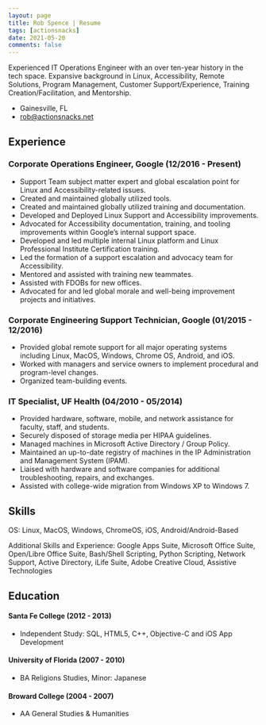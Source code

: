 ```yaml
---
layout: page
title: Rob Spence | Resume
tags: [actionsnacks]
date: 2021-05-20
comments: false
---
```


Experienced IT Operations Engineer with an over ten-year history in the tech space. Expansive background in Linux, Accessibility, Remote Solutions, Program Management, Customer Support/Experience, Training Creation/Facilitation, and Mentorship. 

* Gainesville, FL
* rob@actionsnacks.net

## Experience

### <span>Corporate Operations Engineer, Google</span> <span>(12/2016 - Present)</span>

* Support Team subject matter expert and global escalation point for Linux and Accessibility-related issues.
* Created and maintained globally utilized tools.
* Created and maintained globally utilized training and documentation.
* Developed and Deployed Linux Support and Accessibility improvements.
* Advocated for Accessibility documentation, training, and tooling improvements within Google’s internal support space.
* Developed and led multiple internal Linux platform and Linux Professional Institute Certification training.
* Led the formation of a support escalation and advocacy team for Accessibility. 
* Mentored and assisted with training new teammates. 
* Assisted with FDOBs for new offices. 
* Advocated for and led global morale and well-being improvement projects and initiatives. 

### <span>Corporate Engineering Support Technician, Google</span> <span>(01/2015 - 12/2016)</span>

* Provided global remote support for all major operating systems including Linux, MacOS, Windows, Chrome OS, Android, and iOS.
* Worked with managers and service owners to implement procedural and program-level changes.
* Organized team-building events.

### <span>IT Specialist, UF Health</span> <span>(04/2010 - 05/2014)</span>

* Provided hardware, software, mobile, and network assistance for faculty, staff, and students.
* Securely disposed of storage media per HIPAA guidelines.
* Managed machines in Microsoft Active Directory / Group Policy.
* Maintained an up-to-date registry of machines in the IP Administration and Management System (IPAM).
* Liaised with hardware and software companies for additional troubleshooting, repairs, and exchanges.
* Assisted with college-wide migration from Windows XP to Windows 7.


## Skills

OS: Linux, MacOS, Windows, ChromeOS, iOS, Android/Android-Based

Additional Skills and Experience: Google Apps Suite, Microsoft Office Suite, Open/Libre Office Suite, Bash/Shell Scripting, Python Scripting, Network Support, Active Directory, iLife Suite, Adobe Creative Cloud, Assistive Technologies

## Education

#### <span>Santa Fe College</span> <span>(2012 - 2013)</span>
* Independent Study: SQL, HTML5, C++, Objective-C and iOS App Development

#### <span>University of Florida</span> <span>(2007 - 2010)</span>
* BA Religions Studies, Minor: Japanese

#### <span>Broward College</span> <span>(2004 - 2007)</span>
* AA General Studies & Humanities
